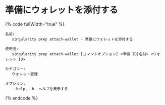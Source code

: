 # 準備にウォレットを添付する

{% code fullWidth="true" %}
```
名前:
   singularity prep attach-wallet - 準備にウォレットを添付する

使用法:
   singularity prep attach-wallet [コマンドオプション] <準備 ID|名前> <ウォレット ID>

カテゴリー:
   ウォレット管理

オプション:
   --help, -h  ヘルプを表示する
```
{% endcode %}